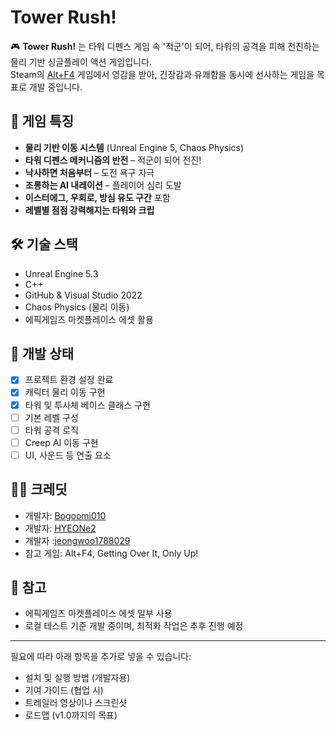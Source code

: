 # Tower Rush!

🎮 **Tower Rush!** 는 타워 디펜스 게임 속 '적군'이 되어, 타워의 공격을 피해 전진하는 물리 기반 싱글플레이 액션 게임입니다.  
Steam의 [Alt+F4](https://store.steampowered.com/app/1307550/AltF4/) 게임에서 영감을 받아, 긴장감과 유쾌함을 동시에 선사하는 게임을 목표로 개발 중입니다.

## 🧩 게임 특징

- **물리 기반 이동 시스템** (Unreal Engine 5, Chaos Physics)
- **타워 디펜스 메커니즘의 반전** – 적군이 되어 전진!
- **낙사하면 처음부터** – 도전 욕구 자극
- **조롱하는 AI 내레이션** – 플레이어 심리 도발
- **이스터에그, 우회로, 방심 유도 구간** 포함
- **레벨별 점점 강력해지는 타워와 크립**

## 🛠️ 기술 스택

- Unreal Engine 5.3
- C++
- GitHub & Visual Studio 2022
- Chaos Physics (물리 이동)
- 에픽게임즈 마켓플레이스 에셋 활용


## 🚧 개발 상태

- [x] 프로젝트 환경 설정 완료
- [x] 캐릭터 물리 이동 구현
- [x] 타워 및 투사체 베이스 클래스 구현
- [ ] 기본 레벨 구성
- [ ] 타워 공격 로직
- [ ] Creep AI 이동 구현
- [ ] UI, 사운드 등 연출 요소

## 🧙‍♂️ 크레딧

- 개발자: [Bogoomi010](https://github.com/Bogoomi010)
- 개발자: [HYEONe2](https://github.com/HYEONe2)
- 개발자 :[jeongwoo1788029](https://github.com/jeongwoo1788029)
- 참고 게임: Alt+F4, Getting Over It, Only Up!

## 📌 참고

- 에픽게임즈 마켓플레이스 에셋 일부 사용
- 로컬 테스트 기준 개발 중이며, 최적화 작업은 추후 진행 예정

---

필요에 따라 아래 항목을 추가로 넣을 수 있습니다:

- 설치 및 실행 방법 (개발자용)
- 기여 가이드 (협업 시)
- 트레일러 영상이나 스크린샷
- 로드맵 (v1.0까지의 목표)
